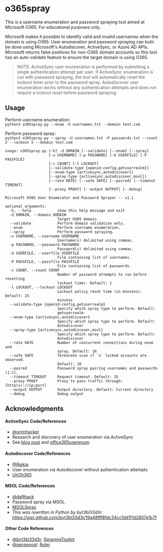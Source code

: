 # o365spray

This is a username enumeration and password spraying tool aimed at Microsoft O365. For educational purposes only.

Microsoft makes it possible to identify valid and invalid usernames when the domain is using O365. User enumeration and password spraying can both be done using Microsoft's Autodiscover, ActiveSync, or Azure AD APIs. Microsoft returns false positives for non-O365 domain accounts so this tool has an auto-validate feature to ensure the target domain is using O365.

> NOTE: ActiveSync user enumeration is performed by submitting a single authentication attempt per user. If ActiveSync enumeration is run with password spraying, the tool will automatically reset the lockout timer prior to the password spray. Autodiscover user enumeration works without any authentication attempts and does not require a lockout reset before password spraying.

## Usage

Perform username enumeration:<br>
`python3 o365spray.py --enum -U usernames.txt --domain test.com`

Perform password spray:<br>
`python3 o365spray.py --spray -U usernames.txt -P passwords.txt --count 2 --lockout 5 --domain test.com`


```
usage: o365spray.py [-h] -d DOMAIN [--validate] [--enum] [--spray]
                    [-u USERNAME] [-p PASSWORD] [-U USERFILE] [-P PASSFILE]
                    [-c COUNT] [-l LOCKOUT]
                    [--validate-type {openid-config,getuserrealm}]
                    [--enum-type {activesync,autodiscover}]
                    [--spray-type {activesync,autodiscover,msol}]
                    [--rate RATE] [--safe SAFE] [--paired] [--timeout TIMEOUT]
                    [--proxy PROXY] [--output OUTPUT] [--debug]

Microsoft O365 User Enumerator and Password Sprayer -- v1.1

optional arguments:
  -h, --help            show this help message and exit
  -d DOMAIN, --domain DOMAIN
                        Target O365 domain
  --validate            Perform domain validation only.
  --enum                Perform username enumeration.
  --spray               Perform password spraying.
  -u USERNAME, --username USERNAME
                        Username(s) delimited using commas.
  -p PASSWORD, --password PASSWORD
                        Password(s) delimited using commas.
  -U USERFILE, --userfile USERFILE
                        File containing list of usernames.
  -P PASSFILE, --passfile PASSFILE
                        File containing list of passwords.
  -c COUNT, --count COUNT
                        Number of password attempts to run before resetting
                        lockout timer. Default: 1
  -l LOCKOUT, --lockout LOCKOUT
                        Lockout policy reset time (in minutes). Default: 15
                        minutes
  --validate-type {openid-config,getuserrealm}
                        Specify which spray type to perform. Default:
                        getuserrealm
  --enum-type {activesync,autodiscover}
                        Specify which spray type to perform. Default:
                        Autodiscover
  --spray-type {activesync,autodiscover,msol}
                        Specify which spray type to perform. Default:
                        Autodiscover
  --rate RATE           Number of concurrent connections during enum and
                        spray. Default: 10
  --safe SAFE           Terminate scan if `n` locked accounts are observed.
                        Default: 10
  --paired              Password spray pairing usernames and passwords (1:1).
  --timeout TIMEOUT     Request timeout. Default: 25
  --proxy PROXY         Proxy to pass traffic through: [http(s)://ip:port]
  --output OUTPUT       Output directory. Default: Current directory
  --debug               Debug output
```

## Acknowledgments

#### ActiveSync Code/References
* [@grimhacker](https://bitbucket.org/grimhacker)
* Research and discovery of user enumeration via ActiveSync
* See [blog post](https://grimhacker.com/2017/07/24/office365-activesync-username-enumeration/) and [office365userenum](https://bitbucket.org/grimhacker/office365userenum/src/master/).

#### Autodiscover Code/References
* [@Raikia](https://github.com/Raikia)
* User enumeration via Autodiscover without authentication attempts
* [UhOh365](https://github.com/Raikia/UhOh365)

#### MSOL Code/References
* [@dafthack](https://github.com/dafthack)
* Password spray via MSOL
* [MSOLSpray](https://github.com/dafthack/MSOLSpray)
 * *This was rewritten in Python by byt3bl33d3r*: https://gist.github.com/byt3bl33d3r/19a48fff8fdc34cc1dd1f1d2807e1b7f

#### Other Code References
* [@byt3bl33d3r](https://github.com/byt3bl33d3r): [SprayingToolkit](https://github.com/byt3bl33d3r/SprayingToolkit/)
* [@sensepost](https://github.com/sensepost): [Ruler](https://github.com/sensepost/ruler/)
